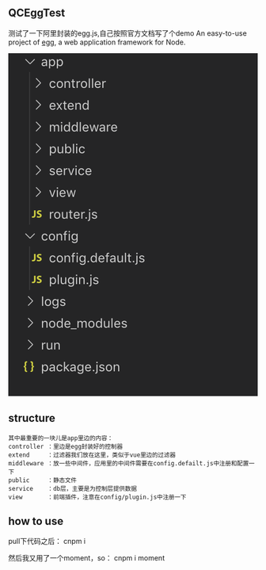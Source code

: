 ## QCEggTest
测试了一下阿里封装的egg.js,自己按照官方文档写了个demo
An easy-to-use project of [egg](https://eggjs.org/zh-cn/intro/quickstart.html), a web application framework for Node.

![Logo](logo.png)

## structure
```
其中最重要的一块儿是app里边的内容：
controller ：里边是egg封装好的控制器
extend     ：过滤器我们放在这里，类似于vue里边的过滤器
middleware ：放一些中间件，应用里的中间件需要在config.defailt.js中注册和配置一下
public     ：静态文件
service    ：db层，主要是为控制层提供数据
view       ：前端插件，注意在config/plugin.js中注册一下
```

## how to use
pull下代码之后：
cnpm i

然后我又用了一个moment，so：
cnpm i moment 
